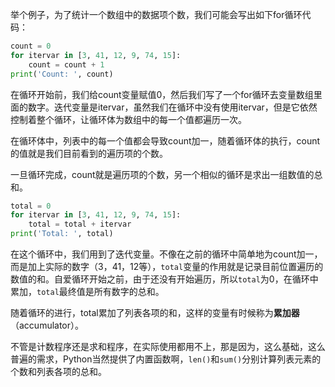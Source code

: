 举个例子，为了统计一个数组中的数据项个数，我们可能会写出如下for循环代码：
```python
count = 0
for itervar in [3, 41, 12, 9, 74, 15]:
    count = count + 1
print('Count: ', count)
```
在循环开始前，我们给count变量赋值0，然后我们写了一个for循环去变量数组里面的数字。迭代变量是itervar，虽然我们在循环中没有使用itervar，但是它依然控制着整个循环，让循环体为数组中的每一个值都遍历一次。

在循环体中，列表中的每一个值都会导致count加一，随着循环体的执行，count的值就是我们目前看到的遍历项的个数。

一旦循环完成，count就是遍历项的个数，另一个相似的循环是求出一组数值的总和。
```python
total = 0
for itervar in [3, 41, 12, 9, 74, 15]:
    total = total + itervar
print('Total: ', total)
```
在这个循环中，我们用到了迭代变量。不像在之前的循环中简单地为count加一，而是加上实际的数字（3，41，12等），`total`变量的作用就是记录目前位置遍历的数值的和。自爱循环开始之前，由于还没有开始遍历，所以`total`为0，在循环中累加，`total`最终值是所有数字的总和。

随着循环的进行，total累加了列表各项的和，这样的变量有时候称为**累加器**（accumulator）。

不管是计数程序还是求和程序，在实际使用都用不上，那是因为，这么基础，这么普遍的需求，Python当然提供了内置函数啊，`len()`和`sum()`分别计算列表元素的个数和列表各项的总和。






